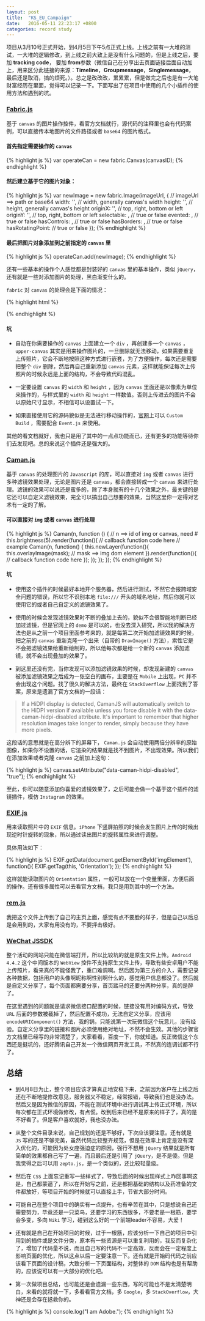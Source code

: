 ```yaml
---
layout: post
title:  "KS_EU_Campaign"
date:   2016-05-11 22:23:17 +0800
categories: record study
---
```


项目从3月10号正式开始，到4月5日下午5点正式上线。上线之前有一大堆的测试，一大堆的逻辑修改，到上线之前大致上是没有什么问题的，但是上线之后，要加 **tracking code**， 要加 **from**参数（微信自己在分享出去页面链接后面自动加上，用来区分此链接的来源：**Timeline**，**Groupmessage**，**Singlemessage**，最后还是取消，搞的烦死。）。总之是改改改，累累累，但是做完之后也是有一大笔财富经历在里面，觉得可以记录一下。下面写出了在项目中使用的几个小插件的使用方法和遇到的坑。

### [Fabric.js](https://github.com/kangax/fabric.js/)

基于 `canvas` 的图片操作控件，看官方文档就行，源代码的注释里也会有代码案例，可以直接传本地图片的文件路径或者 `base64` 的图片格式。

#### 首先指定需要操作的  `canvas`

{% highlight js %}
var operateCan = new fabric.Canvas(canvasID);
{% endhighlight %}

#### 然后建立基于它的图片对象：

{% highlight js %}
var newImage = new fabric.Image(imageUrl, { // imageUrl ==> path or base64
  width: '', // width, generally canvas's width
  height: '', // height, generally canvas's height
  originX: '',  // top, right, bottom or left
  originY: '', // top, right, bottom or left
  selectable: , // true or false
  evented: , // true or false
  hasControls: , // true or false
  hasBorders: , // true or false
  hasRotatingPoint:  // true or false
});
{% endhighlight %}

#### 最后把图片对象添加到之前指定的 `canvas` 里

{% highlight js %}
operateCan.add(newImage);
{% endhighlight %}

还有一些基本的操作个人感觉都是封装好的 `canvas` 里的基本操作，类似 `jQuery`，还有就是一些对添加图片的处理，黑白渐变什么的。

`fabric` 对 `canvas` 的处理会是下面的情况：

{% highlight html %}
<div class="canvas-container">
  <canvas id="myCanvas" width="547" height="523" class="lower-canvas"></canvas>
  <canvas class="upper-canvas" width="547" height="523"></canvas>
</div>
{% endhighlight %}

#### 坑

* 自动在你需要操作的 `canvas` 上面建立一个 `div` ，再创建多一个 `canvas` ，`upper-canvas` 其实是用来操作图片的，一旦删除就无法移动，如果需要重复上传照片，它会不断地按照这种方式进行嵌套，为了方便操作，每次还是需要把整个 `div` 删除，然后再自己重新添加 `canvas` 元素，这样就能保证每次上传照片的时候永远是上面的结构，不会导致代码混乱。

* 一定要设置 `canvas` 的 `width` 和 `height` ，因为 `canvas` 里面还是以像素为单位来操作的，与样式里的 `width` 和 `height` 一样数值。否则上传进去的图片不会以原始尺寸显示，不相信可以设置试一下。

* 如果直接使用它的源码貌似是无法进行移动操作的，[官网](http://fabricjs.com/build/)上可以 `Custom Build` ，需要配合 `Event.js` 来使用。
 
其他的看文档就好，我也只是用了其中的一点点功能而已，还有更多的功能等待你们去发现吧。总的来说这个插件还是强大的。

### [Caman.js](https://github.com/meltingice/CamanJS/)
基于 `canvas` 的处理图片的 `Javascript` 的库，可以直接对 `img` 或者 `canvas` 进行多种滤镜效果处理，无论是图片还是 `canvas`，都会直接转成一个 `canvas` 来进行处理。滤镜的效果可以说还是蛮多的，除了本身就有的十几个效果之外，最关键的是它还可以自定义滤镜效果，完全可以搞出自己想要的效果，当然这里你一定得对艺术有一定的了解。

#### 可以直接对 `img` 或者 `canvas` 进行处理

{% highlight js %}
Caman(n, function () { // n ==> id of img or canvas, need #
  this.brightness(5).render(function(){
    // callback function code here
    // example
    Caman(n, function() {
      this.newLayer(function(){
        this.overlayImage(mask); // mask ==> img dom element
      }).render(function(){
        // callback function code here
      });
    });
  });
});
{% endhighlight %}

#### 坑

* 使用这个插件的时候最好本地开个服务器，然后进行测试，不然它会报跨域安全问题的错误，所以它不识别本地 `file:///` 开头的域名地址，然后你就可以使用它的或者自己自定义的滤镜效果了。

* 使用的时候会发现滤镜效果时不断的叠加上去的，貌似不会很智能地判断已经加过滤镜，但是官网上的 `demo` 是可以的，也没去深入研究，所以我的解决方法也是从之前一个项目里面参考来的，就是每第二次开始加滤镜效果的时候，把之前的 `canvas` 重新克隆一个出来（自带的 `DrawImage()` 方法），索性它是不会把滤镜效果给重新绘制的，所以他每次都是给一个新的 `canvas` 添加滤镜，就不会出现叠加的效果了。

* 到这里还没有完，当你发现可以添加滤镜效果的时候，却发现新建的 `canvas` 被添加滤镜效果之后成为一张空白的画布，主要是在 `Mobile` 上出现，`PC` 并不会出现这个问题。找了很久的解决方法，最终在 `StackOverflow` 上面找到了答案，原来是遗漏了官方文档的一段话：

> If a HiDPI display is detected, CamanJS will automatically switch to the HiDPI version if available unless you force disable it with the data-caman-hidpi-disabled attribute. It's important to remember that higher resolution images take longer to render, simply because they have more pixels.

这段话的意思就是在高分辨下的屏幕下， `Caman.js` 会自动使用两倍分辨率的原始图像，如果你不设置的话，它渲染的结果就是找不到图片，不出现效果。所以我们在添加效果或者克隆 `canvas` 之前加上这句：

{% highlight js %}
canvas.setAttribute("data-caman-hidpi-disabled", "true");
{% endhighlight %}

至此，你可以随意添加你喜爱的滤镜效果了，之后可能会做一个基于这个插件的滤镜插件，模仿 `Instagram` 的效果。

### [EXIF.js](https://github.com/exif-js/exif-js/)
用来读取照片中的 `EXIF` 信息。`iPhone` 下竖屏拍照的时候会发生图片上传的时候出现逆时针旋转的现象，所以通过读出图片的旋转属性来进行调整。

具体用法如下：

{% highlight js %}
EXIF.getData(document.getElementById('imgElement'), function(){ 
  EXIF.getTag(this, 'Orientation'); 
}); 
{% endhighlight %}

这样就能读取图片的 `Orientation` 属性，一般可以放在一个变量里面，方便后面的操作。还有很多属性可以去看官方文档，我只是用到其中的一个方法。

### [rem.js](https://github.com/Chen38/rem.js)
我把这个文件上传到了自己的主页上面，感觉有点不要脸的样子，但是自己以后总是会用到的，大家有用没有的，不要抨击极好。

### [WeChat JSSDK](http://mp.weixin.qq.com/wiki/7/aaa137b55fb2e0456bf8dd9148dd613f.html)
整个活动的网站只能在微信端打开，所以比较坑的就是原生文件上传。`Android 4.4.2` 这个中间版本的 `WebView` 控件不支持原生文件上传，导致有些安卓用户不能上传照片，看来真的不能怪我了，重口难调啊。然后因为第三方的介入，需要记录各种数据，包括用户的头像啊昵称啊性别啊什么的，感觉用户信息都没了。然后就是自定义分享了，每个页面都需要分享，首页踏马的还要分两种分享，真的是醉了。

在这里遇到的问题就是请求微信接口配置的时候，链接没有用对编码方式，导致 `URL` 后面的参数被截掉了，然后配置不成功，无法自定义分享，应该用 `encodeURIComponent()` 方法，我的锅，只能说第一次玩微信这个玩意儿，没有经验。自定义分享里的链接和图片必须使用绝对地址，不然不会生效。其他的步骤官方文档里已经写的非常清楚了，大家看看，百度一下，你就知道。反正微信这个东西还是挺坑的，还好腾讯自己开发一个微信网页开发工具，不然真的连调试都不行了。

## 总结

* 到4月8日为止，整个项目应该才算真正地安稳下来，之前因为客户在上线之后还在不断地提修改意见，服务器又不稳定，经常报错，导致我们也是没办法。然后又是因为微信的原因，不能在测试环境中进行调试再上传正式环境，所以每次都在正式环境做修改，有点慌。改到后来已经不是原来的样子了，真的是不好看了。但是客户喜欢就好，我也没办法。

* 从整个文件目录来说，自己规划的还是不够好，下次应该要注意。还有就是 `JS` 写的还是不够完美，虽然代码比较整齐规范，但是在效率上肯定是没有深入优化的，可能因为处女座强迫症的原因，强行不想用 `jQuery` 结果就是所有简单的效果都自己写了一遍，而且最后还是引用了 `jQuery`，是不是傻。但是我觉得之后可以用 `zepto.js`，是一个类似的，还比较轻量级。

* 然后在 `CSS` 上面忘记重写一些样式了，导致后面的时候出现样式上咋回事啊这是，自己都蒙逼了，所以在开始写之前，还是都把基础的结构以及药准备的文件都放好，等项目开始的时候就可以直接上手，节省大部分时间。

* 可能自己在整个项目中的确实有一点提升，也有辛苦在其中，只是想说自己还需要努力，毕竟还是一只菜鸟，还要学习的东西很多，不要老是一根筋，要学会多变，多向 `Niki` 学习，碰到这么好的一个前端leader不容易，大爱！

* 还有就是自己在开始项目的时候，过于一根筋，应该分析一下自己的项目中引用到的插件或是文件分类，原本有一些资源是可以重复利用的，我反而复杂化了，增加了代码量不说，而且自己写的代码不一定高效，反而会在一定程度上影响页面的优化，所以这点以后一定要注意一下。还有就是开始码代码之前应该看下页面的设计稿，大致分析一下页面结构，对整体的 `DOM` 结构也是有帮助的，应该说可以有一大部分的优化吧。

* 第一次做项目总结，也可能还是会遗漏一些东西，写的可能也不是太清楚明白，来看的就将就一下，多看看官方文档，多 `Google`，多 `StackOverflow`，大神还是会存在拯救你的。

{% highlight js %}
console.log("I am Adobe.");
{% endhighlight %}
